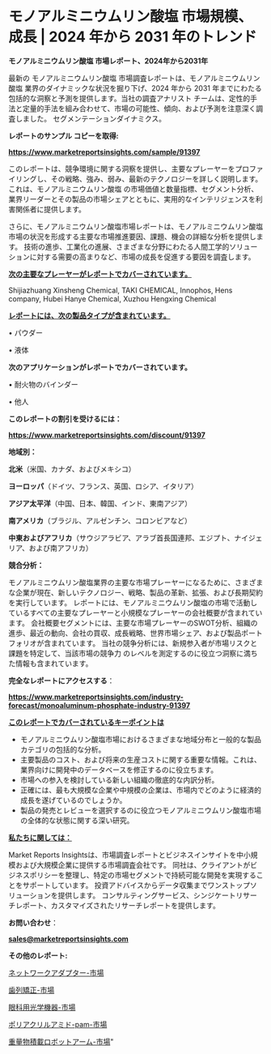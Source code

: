 # モノアルミニウムリン酸塩 市場規模、成長 | 2024 年から 2031 年のトレンド

<strong>モノアルミニウムリン酸塩 市場レポート、2024年から2031年</strong>

最新の モノアルミニウムリン酸塩 市場調査レポートは、モノアルミニウムリン酸塩 業界のダイナミックな状況を掘り下げ、2024 年から 2031 年までにわたる包括的な洞察と予測を提供します。当社の調査アナリスト チームは、定性的手法と定量的手法を組み合わせて、市場の可能性、傾向、および予測を注意深く調査しました。 セグメンテーションダイナミクス。



<strong>レポートのサンプル コピーを取得:</strong> <a href=https://www.marketreportsinsights.com/sample/91397>

<strong><u>https://www.marketreportsinsights.com/sample/91397</u></strong></a>

このレポートは、競争環境に関する洞察を提供し、主要なプレーヤーをプロファイリングし、その戦略、強み、弱み、最新のテクノロジーを詳しく説明します。 これは、モノアルミニウムリン酸塩 の市場価値と数量指標、セグメント分析、業界リーダーとその製品の市場シェアとともに、実用的なインテリジェンスを利害関係者に提供します。

さらに、モノアルミニウムリン酸塩市場レポートは、モノアルミニウムリン酸塩市場の状況を形成する主要な市場推進要因、課題、機会の詳細な分析を提供します。 技術の進歩、工業化の進展、さまざまな分野にわたる人間工学的ソリューションに対する需要の高まりなど、市場の成長を促進する要因を調査します。



<strong><u>次の主要なプレーヤーがレポートでカバーされています。</u></strong>

Shijiazhuang Xinsheng Chemical, TAKI CHEMICAL, Innophos, Hens company, Hubei Hanye Chemical, Xuzhou Hengxing Chemical



<strong><u><b>レポートには、次の製品タイプが含まれています。</b></u></strong>

• パウダー

• 液体



<strong><b>次のアプリケーションがレポートでカバーされています。</b></strong>

• 耐火物のバインダー

• 他人



<strong><b>このレポートの割引を受けるには：</b></strong><a href=https://www.marketreportsinsights.com/discount/91397>

<strong><u>https://www.marketreportsinsights.com/discount/91397</u></strong></a>



<strong>地域別：</strong>



<strong>北米</strong>（米国、カナダ、およびメキシコ）



<strong>ヨーロッパ</strong>（ドイツ、フランス、英国、ロシア、イタリア）



<strong>アジア太平洋</strong>（中国、日本、韓国、インド、東南アジア）



<strong>南アメリカ</strong>（ブラジル、アルゼンチン、コロンビアなど）



<strong>中東およびアフリカ</strong>（サウジアラビア、アラブ首長国連邦、エジプト、ナイジェリア、および南アフリカ）



<strong>競合分析：</strong>

モノアルミニウムリン酸塩業界の主要な市場プレーヤーになるために、さまざまな企業が現在、新しいテクノロジー、戦略、製品の革新、拡張、および長期契約を実行しています。 レポートには、モノアルミニウムリン酸塩の市場で活動しているすべての主要なプレーヤーと小規模なプレーヤーの会社概要が含まれています。 会社概要セグメントには、主要な市場プレーヤーのSWOT分析、組織の進歩、最近の動向、会社の買収、成長戦略、世界市場シェア、および製品ポートフォリオが含まれています。 当社の競争分析には、新規参入者が市場リスクと課題を特定して、当該市場の競争力 のレベルを測定するのに役立つ洞察に満ちた情報も含まれています。



<strong>完全なレポートにアクセスする</strong>：

<a href=https://www.marketreportsinsights.com/industry-forecast/monoaluminum-phosphate-industry-91397>

<strong><u>https://www.marketreportsinsights.com/industry-forecast/monoaluminum-phosphate-industry-91397</u></strong></a>



<strong><u><b>このレポートでカバーされているキーポイントは</b></u></strong>
<ul>
  <li>モノアルミニウムリン酸塩市場におけるさまざまな地域分布と一般的な製品カテゴリの包括的な分析。</li>
  <li>主要製品のコスト、および将来の生産コストに関する重要な情報。これは、業界向けに開発中のデータベースを修正するのに役立ちます。</li>
  <li>市場への参入を検討している新しい組織の徹底的な内訳分析。</li>
  <li>正確には、最も大規模な企業や中規模の企業は、市場内でどのように経済的成長を遂げているのでしょうか。</li>
  <li>製品の発売とレビューを選択するのに役立つモノアルミニウムリン酸塩市場の全体的な状態に関する深い研究。</li>
</ul>


<strong><u><b>私たちに関しては：</b></u></strong>

Market Reports Insightsは、市場調査レポートとビジネスインサイトを中小規模および大規模企業に提供する市場調査会社です。 同社は、クライアントがビジネスポリシーを整理し、特定の市場セグメントで持続可能な開発を実現することをサポートしています。 投資アドバイスからデータ収集までワンストップソリューションを提供します。 コンサルティングサービス、シンジケートリサーチレポート、カスタマイズされたリサーチレポートを提供します。



<strong><b>お問い合わせ</b></strong>：

<a href=mailto:sales@marketreportsinsights.com>

<strong><u>sales@marketreportsinsights.com</u></strong></a>



<strong>その他のレポート:</strong>

<a href=https://www.linkedin.com/pulse/ネットワークアダプター-市場-2023-総利益と主要ベンダー-2030-qqaef/>ネットワークアダプター-市場</a>

<a href=https://www.linkedin.com/pulse/歯列矯正-市場-2023-年のダイナミクスとビジネストレンド-2030-pr-news-hub-0cfof/>歯列矯正-市場</a>

<a href=https://www.linkedin.com/pulse/眼科用光学機器-市場-2023-収益と成長ドライバー-2030-pr-news-hub-vpnmf/>眼科用光学機器-市場</a>

<a href=https://www.linkedin.com/pulse/ポリアクリルアミド-pam-市場-2023-総利益と主要ベンダー-2030-jkg4f/>ポリアクリルアミド-pam-市場</a>

<a href=https://www.linkedin.com/pulse/重量物積載ロボットアーム-市場-2023-swot-分析と最新イノベーション-2030-pr-news-hub-yrfwf/>重量物積載ロボットアーム-市場</a>"
